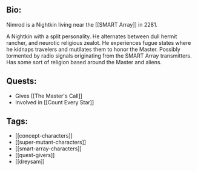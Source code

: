 ## Bio:

Nimrod is a Nightkin living near the [[SMART Array]] in 2281.

A Nightkin with a split personality. He alternates between dull hermit rancher, and neurotic religious zealot. He experiences fugue states where he kidnaps travelers and mutilates them to honor the Master. Possibly tormented by radio signals originating from the SMART Array transmitters. Has some sort of religion based around the Master and aliens.

## Quests:

- Gives [[The Master's Call]]
- Involved in [[Count Every Star]]

## Tags:

- [[concept-characters]]
- [[super-mutant-characters]]
- [[smart-array-characters]]
- [[quest-givers]]
- [[dreysam]]